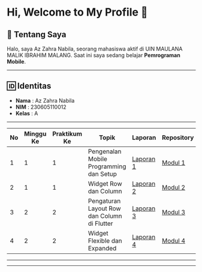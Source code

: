 # Hi, Welcome to My Profile 👋

## 📖 Tentang Saya
Halo, saya Az Zahra Nabila, seorang mahasiswa aktif di UIN MAULANA MALIK IBRAHIM MALANG.  Saat ini saya sedang belajar **Pemrograman Mobile**.

---

## 🆔 Identitas
- **Nama**  : Az Zahra Nabila 
- **NIM**   : 230605110012  
- **Kelas** : A  

---

| No | Minggu Ke | Praktikum Ke         | Topik                                           | Laporan            | Repository  |
|----|--------|---------|-------------------------------------------------|--------------------|-------------|
| 1  | 1 | 1 | Pengenalan Mobile Programming dan Setup         | [Laporan 1](https://drive.google.com/file/d/1Vz683QI86orNv0Dm4qsHMp-077X503To/view?usp=sharing "Laporan 1")     | [Modul 1](https://github.com/azzahranabilaa/PRAKTIKUM-MOBILE-PROGRAMING-BAB-1 "Modul 1")|
| 2  | 1 | 1 | Widget Row dan Column                          | [Laporan 2](https://drive.google.com/file/d/1MVFfIZQKdGzikosaccc58_sohwGusSPh/view?usp=sharing "Laporan 2")    | [Modul 2](https://github.com/azzahranabilaa/PRAKTIKUM-MOBILE-PROGRAMING-BAB-2 "Modul 2") |
| 3  | 2 | 2 | Pengaturan Layout Row dan Column di Flutter    | [Laporan 3](#) | [Modul 3](#) |
| 4  | 2 | 2 | Widget Flexible dan Expanded                   | [Laporan 4](#)     | [Modul 4](https://github.com/azzahranabilaa/PRAKTIKUM-MOBILE-PROGRAMING-BAB-4) |

---
---
